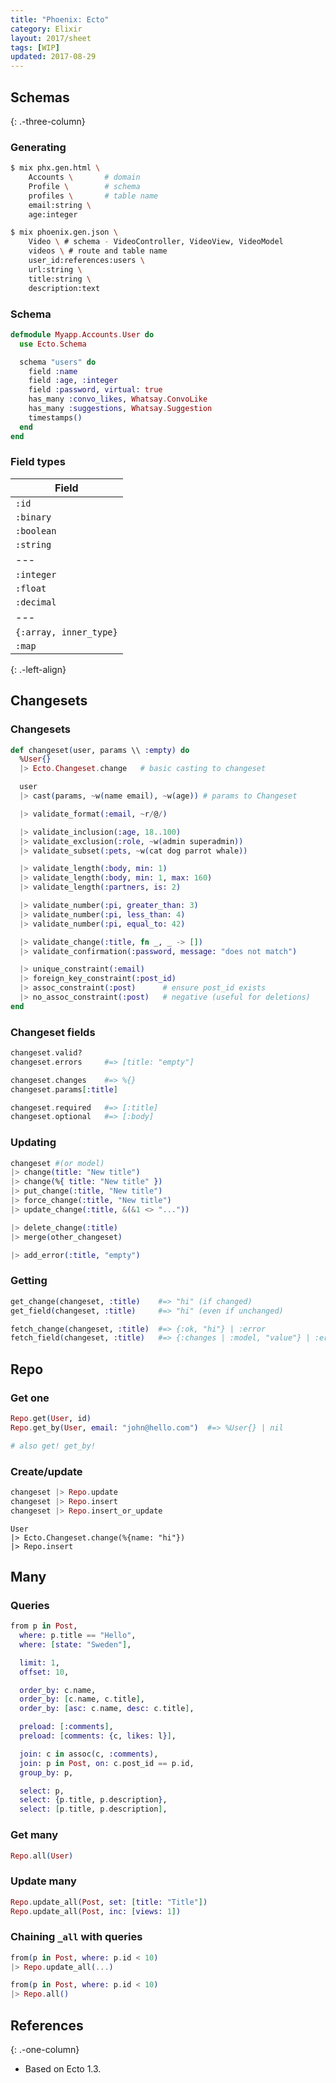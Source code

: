 ```yaml
---
title: "Phoenix: Ecto"
category: Elixir
layout: 2017/sheet
tags: [WIP]
updated: 2017-08-29
---
```


## Schemas
{: .-three-column}

### Generating

```bash
$ mix phx.gen.html \
    Accounts \       # domain
    Profile \        # schema
    profiles \       # table name
    email:string \
    age:integer
```

```bash
$ mix phoenix.gen.json \
    Video \ # schema - VideoController, VideoView, VideoModel
    videos \ # route and table name
    user_id:references:users \
    url:string \
    title:string \
    description:text
```

### Schema

```elixir
defmodule Myapp.Accounts.User do
  use Ecto.Schema

  schema "users" do
    field :name
    field :age, :integer
    field :password, virtual: true
    has_many :convo_likes, Whatsay.ConvoLike
    has_many :suggestions, Whatsay.Suggestion
    timestamps()
  end
end
```

### Field types

| Field |
| --- |
| `:id` |
| `:binary` |
| `:boolean` |
| `:string` |
| --- |
| `:integer` |
| `:float` |
| `:decimal` |
| --- |
| `{:array, inner_type}` |
| `:map` |
{: .-left-align}

## Changesets

### Changesets

```elixir
def changeset(user, params \\ :empty) do
  %User{}
  |> Ecto.Changeset.change   # basic casting to changeset

  user
  |> cast(params, ~w(name email), ~w(age)) # params to Changeset

  |> validate_format(:email, ~r/@/)

  |> validate_inclusion(:age, 18..100)
  |> validate_exclusion(:role, ~w(admin superadmin))
  |> validate_subset(:pets, ~w(cat dog parrot whale))

  |> validate_length(:body, min: 1)
  |> validate_length(:body, min: 1, max: 160)
  |> validate_length(:partners, is: 2)

  |> validate_number(:pi, greater_than: 3)
  |> validate_number(:pi, less_than: 4)
  |> validate_number(:pi, equal_to: 42)

  |> validate_change(:title, fn _, _ -> [])
  |> validate_confirmation(:password, message: "does not match")

  |> unique_constraint(:email)
  |> foreign_key_constraint(:post_id)
  |> assoc_constraint(:post)      # ensure post_id exists
  |> no_assoc_constraint(:post)   # negative (useful for deletions)
end
```

### Changeset fields

```elixir
changeset.valid?
changeset.errors     #=> [title: "empty"]

changeset.changes    #=> %{}
changeset.params[:title]

changeset.required   #=> [:title]
changeset.optional   #=> [:body]
```

### Updating

```elixir
changeset #(or model)
|> change(title: "New title")
|> change(%{ title: "New title" })
|> put_change(:title, "New title")
|> force_change(:title, "New title")
|> update_change(:title, &(&1 <> "..."))

|> delete_change(:title)
|> merge(other_changeset)

|> add_error(:title, "empty")
```

### Getting

```elixir
get_change(changeset, :title)    #=> "hi" (if changed)
get_field(changeset, :title)     #=> "hi" (even if unchanged)

fetch_change(changeset, :title)  #=> {:ok, "hi"} | :error
fetch_field(changeset, :title)   #=> {:changes | :model, "value"} | :error
```

## Repo

### Get one

```elixir
Repo.get(User, id)
Repo.get_by(User, email: "john@hello.com")  #=> %User{} | nil

# also get! get_by!
```

### Create/update

```elixir
changeset |> Repo.update
changeset |> Repo.insert
changeset |> Repo.insert_or_update
```

```
User
|> Ecto.Changeset.change(%{name: "hi"})
|> Repo.insert
```

## Many

### Queries

```elixir
from p in Post,
  where: p.title == "Hello",
  where: [state: "Sweden"],

  limit: 1,
  offset: 10,

  order_by: c.name,
  order_by: [c.name, c.title],
  order_by: [asc: c.name, desc: c.title],

  preload: [:comments],
  preload: [comments: {c, likes: l}],

  join: c in assoc(c, :comments),
  join: p in Post, on: c.post_id == p.id,
  group_by: p,

  select: p,
  select: {p.title, p.description},
  select: [p.title, p.description],
```

### Get many

```elixir
Repo.all(User)
```

### Update many

```elixir
Repo.update_all(Post, set: [title: "Title"])
Repo.update_all(Post, inc: [views: 1])
```

### Chaining `_all` with queries

```elixir
from(p in Post, where: p.id < 10)
|> Repo.update_all(...)

from(p in Post, where: p.id < 10)
|> Repo.all()
```

## References
{: .-one-column}

- Based on Ecto 1.3.
